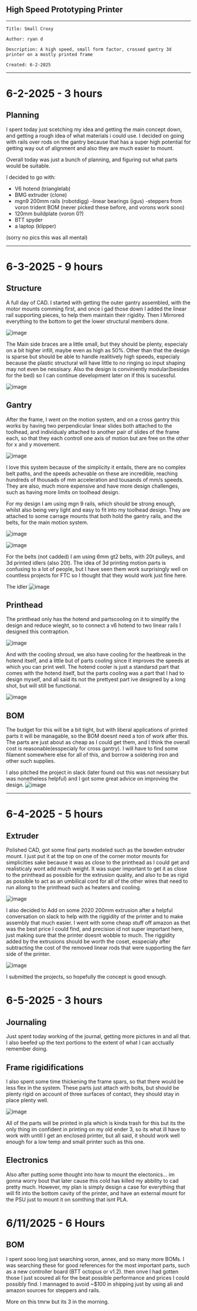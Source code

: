 ## High Speed Prototyping Printer
----
```
Title: Small Croxy

Author: ryan d

Description: A high speed, small form factor, crossed gantry 3d printer on a mostly printed frame

Created: 6-2-2025
```
----
# 6-2-2025 - 3 hours

## Planning

I spent today just scetching my idea and getting the main concept down, and getting a rough idea of what materials i could use. I decided on going with rails over rods on the gantry because that has a super high potential for getting way out of alignment and also they are much easier to mount.

Overall today was just a bunch of planning, and figuring out what parts would be suitable.

I decided to go with:
- V6 hotend (trianglelab)
- BMG extruder (clone)
- mgn9 200mm rails (robotdigg)
-linear bearings (igus)
-steppers from voron trident BOM (never picked these before, and vorons work sooo)
-  120mm buildplate (voron 0?)
- BTT spyder
- a laptop (klipper)

(sorry no pics this was all mental)

---- 

# 6-3-2025 - 9 hours

## Structure

A full day of CAD. I started with getting the outer gantry assembled, with the motor mounts comming first, and once i gad those down I added the linear rail supporting pieces, to help them maintain their rigidity. Then I Mirrored everything to the bottom to get the lower structural members done.

![image](https://github.com/user-attachments/assets/203d743c-13d3-41c3-b996-72c5f6bda4da)

The Main side braces are a little small, but they should be plenty, especialy on a bit higher infill, maybe even as high as 50%. Other than that the design is sparse but should be able to handle realitively high speeds, especialy because the plastic structural will have little to no ringing so input shaping may not even be nessisary. Also the design is conviniently modular(besides for the bed) so I can continue development later on if this is sucessful.

![image](https://github.com/user-attachments/assets/da6b65d9-d54c-45c3-8b65-7fba59d6c7fd)

## Gantry

After the frame, I went on the motion system, and on a cross gantry this works by having two perpendicular linear slides both attached to the toolhead, and individualy attached to another pair of slides of the frame each, so that they each controll one axis of motion but are free on the other for x and y movement.

![image](https://github.com/user-attachments/assets/489d0894-4f7e-4dac-ad55-426b340a8b87)

I love this system because of the simplicity it entails, there are no complex belt paths, and the speeds achevable on these are incredible, reaching hundreds of thousads of mm acceleration and tousands of mm/s speeds. They are also, much more expensive and have more design challenges, such as having more limits on toolhead design.

For my design I am using mgn 9 rails, which should be strong enough, whilst also being very light and easy to fit into my toolhead design. They are attached to some carrage mounts that both hold the gantry rails, and the belts, for the main motion system.

![image](https://github.com/user-attachments/assets/8247e263-30b1-4173-b2b1-0e3979c1e6fd)

![image](https://github.com/user-attachments/assets/7774721d-f746-42c2-8d31-343bb2911746)


For the belts (not cadded) I am using 6mm gt2 belts, with 20t pulleys, and 3d printed idlers (also 20t). The idea of 3d printing motion parts is confusing to a lot of people, but I have seen them work surprisingly well on countless projects for FTC so I thought that they would work just fine here.


The idler
![image](https://github.com/user-attachments/assets/6acc7127-61e0-4c7d-87f7-0af161d5240d)



## Printhead

The printhead only has the hotend and partscooling on it to simplify the design and reduce wieght, so to connect a v6 hotend to two linear rails I designed this contraption. 

![image](https://github.com/user-attachments/assets/991b4d14-b3df-443c-8324-58f853004cd2)

And with the cooling shroud, we also have cooling for the heatbreak in the hotend itself, and a little but of parts cooling since it improves the speeds at which you can print well. The hotend cooler is just a standarsd part that comes with the hotend itself, but the parts cooling was a part that I had to design myself, and all said its not the prettyest part ive designed by a long shot, but will still be functional. 

![image](https://github.com/user-attachments/assets/99f5a63d-4d0d-40f2-a332-9b68c8892482)


## BOM

The budget for this will be a bit tight, but with liberal applications of printed parts it will be managable, so the BOM doesnt need a ton of work after this. The parts are just about as cheap as I could get them, and I think the overall cost is reasonable(esspecialy for cross gantry). I will have to find some filament somewhere else for all of this, and borrow a soldering iron and other such supplies.

I also pitched the project in slack (later found out this was not nessisary but was nonetheless helpful) and I got some great advice on improving the design.
![image](https://github.com/user-attachments/assets/67dd3ba9-9855-4d6f-ade2-015616e98534)

----

# 6-4-2025 - 5 hours



## Extruder

Polished CAD, got some final parts modeled such as the bowden extruder mount. I just put it at the top on one of the corner motor mounts for simplicities sake because it was as close to the printhead as I could get and realisticaly wont add much weight. It was super important to get it as close to the printhead as possible for the extrusion quality, and also to be as rigid as possible to act as an umbilical cord for all of the other wires that need to run allong to the printhead such as heaters and cooling.

![image](https://github.com/user-attachments/assets/aa0fe17c-8c74-4ef2-a69f-ea092fa92ac2)


I also decided to Add on some 2020 200mm extrusion after a helpful conversation on slack to help with the riggidity of the printer and to make assembly that much easier. I went with some cheap stuff off amazon as thet was the best price I could find, and precision id not super important here, just making sure that the printer doesnt wobble to much. The riggidity added by the extrusions should be worth the coset, esspecialy after subtracting the cost of the removed linear rods that were supporting the farr side of the printer.

![image](https://github.com/user-attachments/assets/fb4199af-f659-4dd8-b85c-d7c5d2c61b8c)


I submitted the projects, so hopefully the concept is good enough.

# 6-5-2025 - 3 hours

## Journaling

Just spent today working of the journal, getting more pictures in and all that. I also beefed up the text portions to the extent of what I can acctually remember doing.


## Frame rigidifications
I also spent some time thickening the frame spars, so that there would be less flex in the system. These parts just attach with bolts, but should be plenty rigid on account of three surfaces of contact, they should stay in place plenty well.

![image](https://github.com/user-attachments/assets/779097a2-3534-4c88-8cb4-39093a02735e)

All of the parts will be printed in pla which is kinda trash for this but its the only thing im confident in printing on my old ender 3, so its what ill have to work with untill I get an enclosed printer, but all said, it should work well enough for a low temp and small printer such as this one.

## Electronics

Also after putting some thought into how to mount the electonics... im gonna worry bout that later cause this cold has killed my abbility to cad pretty much. However, my plan is simply design a case for everything that will fit into the bottom cavity of the printer, and have an external mount for the PSU just to mount it on somthing that isnt PLA.


# 6/11/2025 - 6 Hours

## BOM

I spent sooo long just searching voron, annex, and so many more BOMs. I was searching these for good references for the most important parts, such as a new controller board (BTT octopus or v1.2). then onve I had gotten those I just scoured ali for the beat possible performance and prices I could possibly find. I mannaged to avoid ~$100 in shipping just by using ali and amazon sources for steppers and rails.

More on this tmrw but its 3 in the morning.

